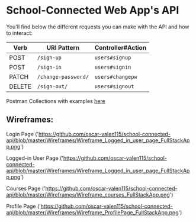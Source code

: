 # School-Connected Web App's API

You'll find below the different requests you can make with the API and how to interact:

|  Verb  |    URI Pattern         | Controller#Action |
|--------|------------------------|-------------------|
| POST   | `/sign-up`             | `users#signup`    |
| POST   | `/sign-in`             | `users#signin`    |
| PATCH  | `/change-password/`    | `users#changepw`  |
| DELETE | `/sign-out/`           | `users#signout`   |


Postman Collections with examples [here](https://www.getpostman.com/collections/6b6290e74eb5a4997ead)


## Wireframes:

Login Page
('https://github.com/oscar-valen115/school-connected-api/blob/master/Wireframes/Wireframe_Logged_in_user_page_FullStackApp.png')

Logged-in User Page
('https://github.com/oscar-valen115/school-connected-api/blob/master/Wireframes/Wireframe_Logged_in_user_page_FullStackApp.png')

Courses Page
('https://github.com/oscar-valen115/school-connected-api/blob/master/Wireframes/Wireframe_courses_FullStackApp.png')

Profile Page
('https://github.com/oscar-valen115/school-connected-api/blob/master/Wireframes/Wireframe_ProfilePage_FullStackApp.png')